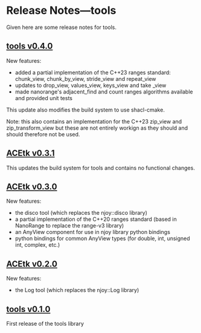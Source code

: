# Release Notes&mdash;tools
Given here are some release notes for tools.

## [tools v0.4.0](https://github.com/njoy/tools/pull/xxx)
New features:
  - added a partial implementation of the C++23 ranges standard: chunk_view, chunk_by_view, stride_view and repeat_view
  - updates to drop_view, values_view, keys_view and take _view
  - made nanorange's adjacent_find and count ranges algorithms available and provided unit tests

This update also modifies the build system to use shacl-cmake.

Note: this also contains an implementation for the C++23 zip_view and zip_transform_view but these are not entirely workign as they should and should therefore not be used.

## [ACEtk v0.3.1](https://github.com/njoy/tools/pull/41)
This updates the build system for tools and contains no functional changes.

## [ACEtk v0.3.0](https://github.com/njoy/tools/pull/23)
New features:
  - the disco tool (which replaces the njoy::disco library)
  - a partial implementation of the C++20 ranges standard (based in NanoRange to replace the range-v3 library)
  - an AnyView component for use in njoy library python bindings
  - python bindings for common AnyView types (for double, int, unsigned int, complex, etc.)

## [ACEtk v0.2.0](https://github.com/njoy/tools/pull/4)
New features:
  - the Log tool (which replaces the njoy::Log library)

## [tools v0.1.0](https://github.com/njoy/tools/pull/1)
First release of the tools library
